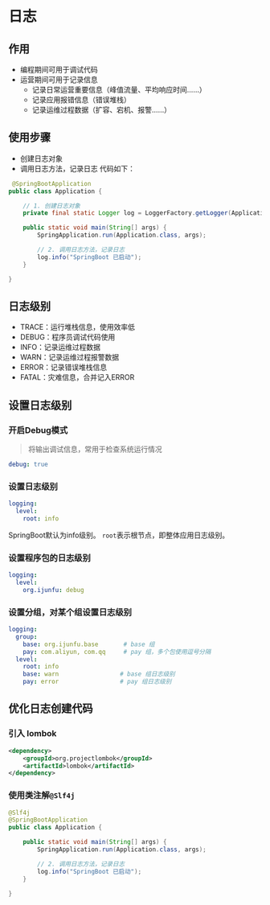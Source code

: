 # 日志

## 作用
+ 编程期间可用于调试代码
+ 运营期间可用于记录信息
  + 记录日常运营重要信息（峰值流量、平均响应时间……）
  + 记录应用报错信息（错误堆栈）
  + 记录运维过程数据（扩容、宕机、报警……）

## 使用步骤
+ 创建日志对象
+ 调用日志方法，记录日志
代码如下：
```java
 @SpringBootApplication
public class Application {

    // 1. 创建日志对象
    private final static Logger log = LoggerFactory.getLogger(Application.class);

    public static void main(String[] args) {
        SpringApplication.run(Application.class, args);

        // 2. 调用日志方法，记录日志
        log.info("SpringBoot 已启动");
    }

}
```

## 日志级别
+ TRACE：运行堆栈信息，使用效率低
+ DEBUG：程序员调试代码使用
+ INFO：记录运维过程数据
+ WARN：记录运维过程报警数据
+ ERROR：记录错误堆栈信息
+ FATAL：灾难信息，合并记入ERROR

## 设置日志级别

### 开启Debug模式
> 将输出调试信息，常用于检查系统运行情况

```yaml
debug: true
```

### 设置日志级别
```yaml
logging:
  level:
    root: info
```

SpringBoot默认为info级别。
`root`表示根节点，即整体应用日志级别。

### 设置程序包的日志级别
```yaml
logging:
  level:
    org.ijunfu: debug
```

### 设置分组，对某个组设置日志级别
```yaml
logging:
  group:
    base: org.ijunfu.base       # base 组
    pay: com.aliyun, com.qq     # pay 组，多个包使用逗号分隔
  level:
    root: info
    base: warn                 # base 组日志级别
    pay: error                 # pay 组日志级别
```

## 优化日志创建代码

### 引入 lombok
```xml
<dependency>
    <groupId>org.projectlombok</groupId>
    <artifactId>lombok</artifactId>
</dependency>
```

### 使用类注解`@Slf4j`
```java
@Slf4j
@SpringBootApplication
public class Application {

    public static void main(String[] args) {
        SpringApplication.run(Application.class, args);

        // 2. 调用日志方法，记录日志
        log.info("SpringBoot 已启动");
    }

}
```